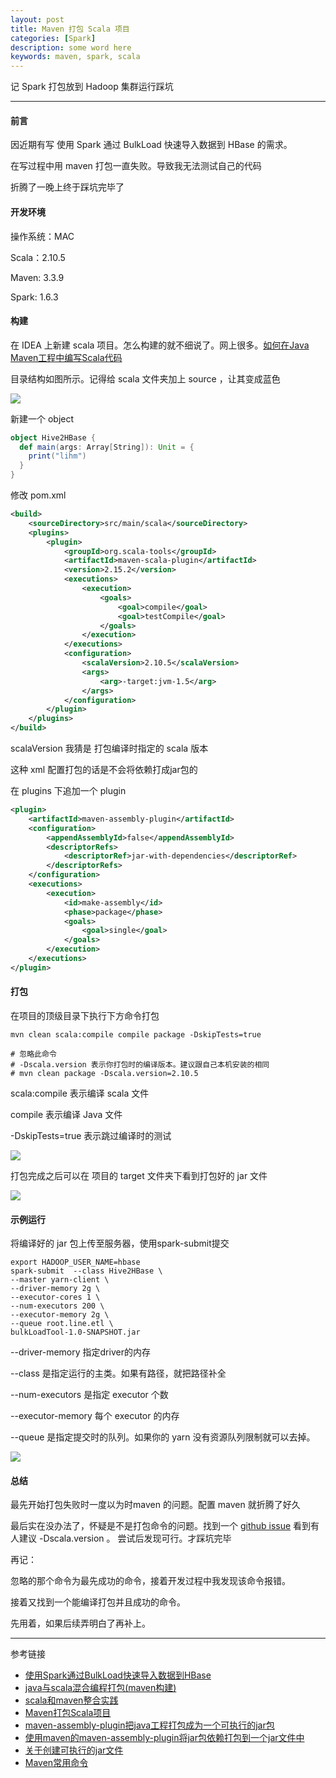 ```yaml
---
layout: post
title: Maven 打包 Scala 项目
categories: [Spark]
description: some word here
keywords: maven, spark, scala
---
```


记 Spark 打包放到 Hadoop 集群运行踩坑

---

#### 前言

因近期有写 使用 Spark 通过 BulkLoad 快速导入数据到 HBase 的需求。

在写过程中用 maven 打包一直失败。导致我无法测试自己的代码

折腾了一晚上终于踩坑完毕了

#### 开发环境

操作系统：MAC

Scala：2.10.5

Maven: 3.3.9

Spark: 1.6.3

#### 构建

在 IDEA 上新建 scala 项目。怎么构建的就不细说了。网上很多。[如何在Java Maven工程中编写Scala代码](https://www.iteblog.com/archives/1947.html)

目录结构如图所示。记得给 scala 文件夹加上 source ，让其变成蓝色

![](/images/blog/2019-03-05-1.png)

新建一个 object 

```scala
object Hive2HBase {
  def main(args: Array[String]): Unit = {
    print("lihm")
  }
}
```

修改 pom.xml

```xml
<build>
    <sourceDirectory>src/main/scala</sourceDirectory>
    <plugins>
        <plugin>
            <groupId>org.scala-tools</groupId>
            <artifactId>maven-scala-plugin</artifactId>
            <version>2.15.2</version>
            <executions>
                <execution>
                    <goals>
                        <goal>compile</goal>
                        <goal>testCompile</goal>
                    </goals>
                </execution>
            </executions>
            <configuration>
                <scalaVersion>2.10.5</scalaVersion>
                <args>
                    <arg>-target:jvm-1.5</arg>
                </args>
            </configuration>
        </plugin>
    </plugins>
</build>
``` 

scalaVersion 我猜是 打包编译时指定的 scala 版本

这种 xml 配置打包的话是不会将依赖打成jar包的

在 plugins 下追加一个 plugin

```xml
<plugin>
    <artifactId>maven-assembly-plugin</artifactId>
    <configuration>
        <appendAssemblyId>false</appendAssemblyId>
        <descriptorRefs>
            <descriptorRef>jar-with-dependencies</descriptorRef>
        </descriptorRefs>
    </configuration>
    <executions>
        <execution>
            <id>make-assembly</id>
            <phase>package</phase>
            <goals>
                <goal>single</goal>
            </goals>
        </execution>
    </executions>
</plugin>
```


#### 打包
在项目的顶级目录下执行下方命令打包  



```
mvn clean scala:compile compile package -DskipTests=true

# 忽略此命令
# -Dscala.version 表示你打包时的编译版本。建议跟自己本机安装的相同
# mvn clean package -Dscala.version=2.10.5
```

scala:compile 表示编译 scala 文件

compile 表示编译 Java 文件

-DskipTests=true 表示跳过编译时的测试

![](/images/blog/2019-03-06-1.png)

打包完成之后可以在 项目的 target 文件夹下看到打包好的 jar 文件

![](/images/blog/2019-03-05-2.png)

#### 示例运行
将编译好的 jar 包上传至服务器，使用spark-submit提交

```
export HADOOP_USER_NAME=hbase
spark-submit  --class Hive2HBase \
--master yarn-client \
--driver-memory 2g \
--executor-cores 1 \
--num-executors 200 \
--executor-memory 2g \
--queue root.line.etl \
bulkLoadTool-1.0-SNAPSHOT.jar
```

--driver-memory 指定driver的内存

--class 是指定运行的主类。如果有路径，就把路径补全

--num-executors 是指定 executor 个数

--executor-memory 每个 executor 的内存

--queue 是指定提交时的队列。如果你的 yarn 没有资源队列限制就可以去掉。

![](/images/blog/2019-03-05-3.png)

#### 总结

最先开始打包失败时一度以为时maven 的问题。配置 maven 就折腾了好久

最后实在没办法了，怀疑是不是打包命令的问题。找到一个 [github issue](https://github.com/davidB/scala-maven-plugin/issues/122) 看到有人建议 -Dscala.version 。
尝试后发现可行。才踩坑完毕

再记：

忽略的那个命令为最先成功的命令，接着开发过程中我发现该命令报错。

接着又找到一个能编译打包并且成功的命令。

先用着，如果后续弄明白了再补上。

---
参考链接
* [使用Spark通过BulkLoad快速导入数据到HBase](https://mp.weixin.qq.com/s/-Id4NIwMA1JtwAD1dXheAA)
* [java与scala混合编程打包(maven构建)](https://www.jianshu.com/p/d4f426ad11ba)
* [scala和maven整合实践](https://www.cnblogs.com/zhoudayang/p/5027307.html)
* [Maven打包Scala项目](https://www.jianshu.com/p/279bcf76039b)
* [maven-assembly-plugin把java工程打包成为一个可执行的jar包](http://www.voidcn.com/article/p-trnffley-p.html)
* [使用maven的maven-assembly-plugin将jar包依赖打包到一个jar文件中](http://outofmemory.cn/code-snippet/8181/maven-assembly-plugin-build-dependency-into-one-jar)
* [关于创建可执行的jar文件](https://tonglin.iteye.com/blog/556449#bc2390011)
* [Maven常用命令](https://www.cnblogs.com/wkrbky/p/6352188.html)

